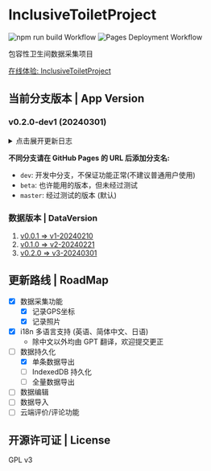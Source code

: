 # InclusiveToiletProject

![npm run build Workflow](https://github.com/angelkawaii2/InclusiveToiletProject/actions/workflows/deploy.yml/badge.svg)
![Pages Deployment Workflow](https://github.com/Angelkawaii2/InclusiveToiletProject/actions/workflows/pages/pages-build-deployment/badge.svg)

包容性卫生间数据采集项目

[在线体验: InclusiveToiletProject](https://angelkawaii2.github.io/InclusiveToiletProject/)

## 当前分支版本 | App Version

### v0.2.0-dev1 (20240301)

<details>

<summary>
点击展开更新日志
</summary>
变更

1. 解耦 GPSLocation 组件
2. 测试同时部署多个分支到 GitHub Pages 以避免变更影响到 release 版本
3. 在数据中添加DEBUG节点，存储项目编译时间和app版本
4. 修复 data.toiletMetadata.score.recommendation 节点更新错误的问题

已知问题
1. 第一次点击获取gps时，deltaSec 的UI更新会延迟1秒

</details>

**不同分支请在 GitHub Pages 的 URL 后添加分支名:**

- ``dev``: 开发中分支，不保证功能正常(不建议普通用户使用)
- ``beta``: 也许能用的版本，但未经过测试
- ``master``: 经过测试的版本 (默认)

### 数据版本 | DataVersion

1. [v0.0.1 => v1-20240210](./data_structure/v1-20240210.md)
2. [v0.1.0 => v2-20240221](./data_structure/v2-20240221.md)
3. [v0.2.0 => v3-20240301](./data_structure/v3-20240301.md)

## 更新路线 | RoadMap

- [x] 数据采集功能
    - [x] 记录GPS坐标
    - [x] 记录照片
- [x] i18n 多语言支持 (英语、简体中文、日语)
  - 除中文以外均由 GPT 翻译，欢迎提交更正
- [ ] 数据持久化
    - [x] 单条数据导出
    - [ ] IndexedDB 持久化
    - [ ] 全量数据导出
- [ ] 数据编辑
- [ ] 数据导入
- [ ] 云端评价/评论功能

## 开源许可证 | License

GPL v3

